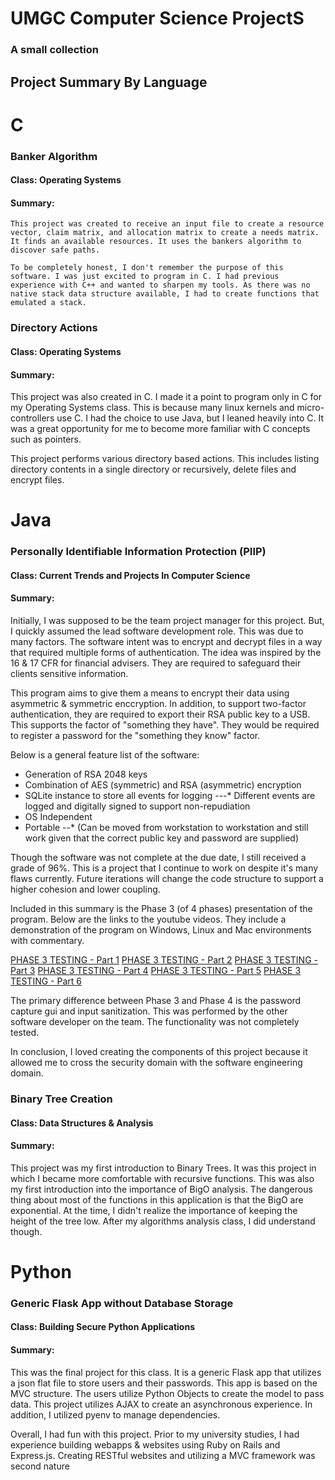 # UMGC Computer Science ProjectS
### A small collection

## Project Summary By Language
# C
### Banker Algorithm
#### Class: Operating Systems
#### Summary:
    This project was created to receive an input file to create a resource vector, claim matrix, and allocation matrix to create a needs matrix. It finds an available resources. It uses the bankers algorithm to discover safe paths.

    To be completely honest, I don't remember the purpose of this software. I was just excited to program in C. I had previous experience with C++ and wanted to sharpen my tools. As there was no native stack data structure available, I had to create functions that emulated a stack.

### Directory Actions
#### Class: Operating Systems
#### Summary:
This project was also created in C. I made it a point to program only in C for my Operating Systems class. This is because many linux kernels and micro-controllers use C. I had the choice to use Java, but I leaned heavily into C. It was a great opportunity for me to become more familiar with C concepts such as pointers.

This project performs various directory based actions. This includes listing directory contents in a single directory or recursively, delete files and encrypt files.

# Java
### Personally Identifiable Information Protection (PIIP)
#### Class: Current Trends and Projects In Computer Science
#### Summary:
Initially, I was supposed to be the team project manager for this project. But, I quickly assumed the lead software development role. This was due to many factors. The software intent was to encrypt and decrypt files in a way that required multiple forms of authentication. The idea was inspired by the 16 & 17 CFR for financial advisers. They are required to safeguard their clients sensitive information.

This program aims to give them a means to encrypt their data using asymmetric & symmetric enccryption. In addition, to support two-factor authentication, they are required to export their RSA public key to a USB. This supports the factor of "something they have". They would be required to register a password for the "something they know" factor.

Below is a general feature list of the software:

- Generation of RSA 2048 keys
- Combination of AES (symmetric) and RSA (asymmetric) encryption
- SQLite instance to store all events for logging
---* Different events are logged and digitally signed to support non-repudiation
- OS Independent
- Portable
--* (Can be moved from workstation to workstation and still work given that the correct public key and password are supplied)

Though the software was not complete at the due date, I still received a grade of 96%. This is a project that I continue to work on despite it's many flaws currently. Future iterations will change the code structure to support a higher cohesion and lower coupling. 
    
Included in this summary is the Phase 3 (of 4 phases) presentation of the program. Below are the links to the youtube videos. They include a demonstration of the program on Windows, Linux and Mac environments with commentary.

[PHASE 3 TESTING - Part 1](https://youtu.be/UmQPMBZLM_M)
[PHASE 3 TESTING - Part 2](https://youtu.be/NH7DPovluq0)
[PHASE 3 TESTING - Part 3](https://youtu.be/ShGPdbcrNU8)
[PHASE 3 TESTING - Part 4](https://youtu.be/8Alq4wkwElA)
[PHASE 3 TESTING - Part 5](https://youtu.be/F9S5rNZCy7s)
[PHASE 3 TESTING - Part 6](https://youtu.be/CfYQ4FZfGRs)
    
The primary difference between Phase 3 and Phase 4 is the password capture gui and input sanitization. This was performed by the other software developer on the team. The functionality was not completely tested. 

In conclusion, I loved creating the components of this project because it allowed me to cross the security domain with the software engineering domain.

### Binary Tree Creation
#### Class: Data Structures & Analysis
#### Summary:
This project was my first introduction to Binary Trees. It was this project in which I became more comfortable with recursive functions. This was also my first introduction into the importance of BigO analysis. The dangerous thing about most of the functions in this application is that the BigO are exponential. At the time, I didn't realize the importance of keeping the height of the tree low. After my algorithms analysis class, I did understand though.

# Python
### Generic Flask App without Database Storage
#### Class: Building Secure Python Applications
#### Summary:
This was the final project for this class. It is a generic Flask app that utilizes a json flat file to store users and their passwords. This app is based on the MVC structure. The users utilize Python Objects to create the model to pass data. This project utilizes AJAX to create an asynchronous experience. In addition, I utilized pyenv to manage dependencies.

Overall, I had fun with this project. Prior to my university studies, I had experience building webapps & websites using Ruby on Rails and Express.js. Creating RESTful websites and utilizing a MVC framework was second nature
